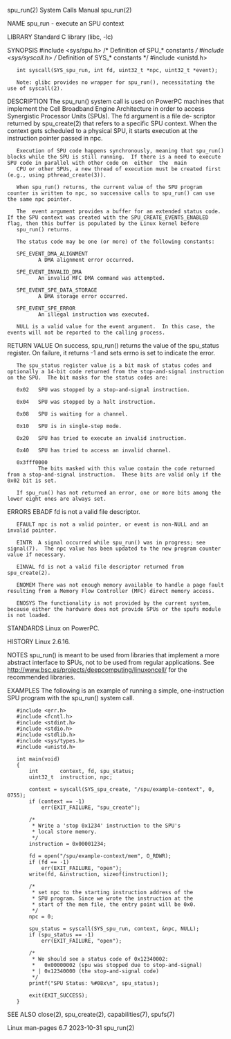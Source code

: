 spu_run(2)                                                                                  System Calls Manual                                                                                  spu_run(2)

NAME
       spu_run - execute an SPU context

LIBRARY
       Standard C library (libc, -lc)

SYNOPSIS
       #include <sys/spu.h>          /* Definition of SPU_* constants */
       #include <sys/syscall.h>      /* Definition of SYS_* constants */
       #include <unistd.h>

       int syscall(SYS_spu_run, int fd, uint32_t *npc, uint32_t *event);

       Note: glibc provides no wrapper for spu_run(), necessitating the use of syscall(2).

DESCRIPTION
       The  spu_run()  system  call is used on PowerPC machines that implement the Cell Broadband Engine Architecture in order to access Synergistic Processor Units (SPUs).  The fd argument is a file de‐
       scriptor returned by spu_create(2) that refers to a specific SPU context.  When the context gets scheduled to a physical SPU, it starts execution at the instruction pointer passed in npc.

       Execution of SPU code happens synchronously, meaning that spu_run() blocks while the SPU is still running.  If there is a need to execute SPU code in parallel with other code on  either  the  main
       CPU or other SPUs, a new thread of execution must be created first (e.g., using pthread_create(3)).

       When spu_run() returns, the current value of the SPU program counter is written to npc, so successive calls to spu_run() can use the same npc pointer.

       The  event argument provides a buffer for an extended status code.  If the SPU context was created with the SPU_CREATE_EVENTS_ENABLED flag, then this buffer is populated by the Linux kernel before
       spu_run() returns.

       The status code may be one (or more) of the following constants:

       SPE_EVENT_DMA_ALIGNMENT
              A DMA alignment error occurred.

       SPE_EVENT_INVALID_DMA
              An invalid MFC DMA command was attempted.

       SPE_EVENT_SPE_DATA_STORAGE
              A DMA storage error occurred.

       SPE_EVENT_SPE_ERROR
              An illegal instruction was executed.

       NULL is a valid value for the event argument.  In this case, the events will not be reported to the calling process.

RETURN VALUE
       On success, spu_run() returns the value of the spu_status register.  On failure, it returns -1 and sets errno is set to indicate the error.

       The spu_status register value is a bit mask of status codes and optionally a 14-bit code returned from the stop-and-signal instruction on the SPU.  The bit masks for the status codes are:

       0x02   SPU was stopped by a stop-and-signal instruction.

       0x04   SPU was stopped by a halt instruction.

       0x08   SPU is waiting for a channel.

       0x10   SPU is in single-step mode.

       0x20   SPU has tried to execute an invalid instruction.

       0x40   SPU has tried to access an invalid channel.

       0x3fff0000
              The bits masked with this value contain the code returned from a stop-and-signal instruction.  These bits are valid only if the 0x02 bit is set.

       If spu_run() has not returned an error, one or more bits among the lower eight ones are always set.

ERRORS
       EBADF  fd is not a valid file descriptor.

       EFAULT npc is not a valid pointer, or event is non-NULL and an invalid pointer.

       EINTR  A signal occurred while spu_run() was in progress; see signal(7).  The npc value has been updated to the new program counter value if necessary.

       EINVAL fd is not a valid file descriptor returned from spu_create(2).

       ENOMEM There was not enough memory available to handle a page fault resulting from a Memory Flow Controller (MFC) direct memory access.

       ENOSYS The functionality is not provided by the current system, because either the hardware does not provide SPUs or the spufs module is not loaded.

STANDARDS
       Linux on PowerPC.

HISTORY
       Linux 2.6.16.

NOTES
       spu_run() is meant to be used from libraries that implement a more abstract interface to SPUs, not to be used from regular applications.  See  http://www.bsc.es/projects/deepcomputing/linuxoncell/
       for the recommended libraries.

EXAMPLES
       The following is an example of running a simple, one-instruction SPU program with the spu_run() system call.

       #include <err.h>
       #include <fcntl.h>
       #include <stdint.h>
       #include <stdio.h>
       #include <stdlib.h>
       #include <sys/types.h>
       #include <unistd.h>

       int main(void)
       {
           int       context, fd, spu_status;
           uint32_t  instruction, npc;

           context = syscall(SYS_spu_create, "/spu/example-context", 0, 0755);
           if (context == -1)
               err(EXIT_FAILURE, "spu_create");

           /*
            * Write a 'stop 0x1234' instruction to the SPU's
            * local store memory.
            */
           instruction = 0x00001234;

           fd = open("/spu/example-context/mem", O_RDWR);
           if (fd == -1)
               err(EXIT_FAILURE, "open");
           write(fd, &instruction, sizeof(instruction));

           /*
            * set npc to the starting instruction address of the
            * SPU program. Since we wrote the instruction at the
            * start of the mem file, the entry point will be 0x0.
            */
           npc = 0;

           spu_status = syscall(SYS_spu_run, context, &npc, NULL);
           if (spu_status == -1)
               err(EXIT_FAILURE, "open");

           /*
            * We should see a status code of 0x12340002:
            *   0x00000002 (spu was stopped due to stop-and-signal)
            * | 0x12340000 (the stop-and-signal code)
            */
           printf("SPU Status: %#08x\n", spu_status);

           exit(EXIT_SUCCESS);
       }

SEE ALSO
       close(2), spu_create(2), capabilities(7), spufs(7)

Linux man-pages 6.7                                                                              2023-10-31                                                                                      spu_run(2)
